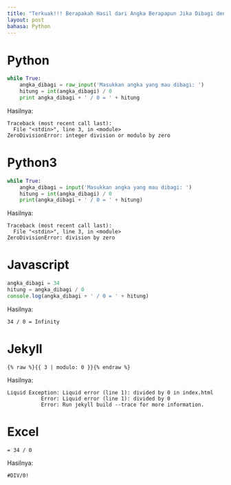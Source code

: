 ```yaml
---
title: "Terkuak!!! Berapakah Hasil dari Angka Berapapun Jika Dibagi dengan Nol? Ini Kata Python dan Kawan-Kawan..."
layout: post
bahasa: Python
---
```


# Python

```python
while True:
	angka_dibagi = raw_input('Masukkan angka yang mau dibagi: ')
	hitung = int(angka_dibagi) / 0
	print angka_dibagi + ' / 0 = ' + hitung
```

Hasilnya:

```
Traceback (most recent call last):
  File "<stdin>", line 3, in <module>
ZeroDivisionError: integer division or modulo by zero
```

# Python3

```python
while True:
	angka_dibagi = input('Masukkan angka yang mau dibagi: ')
	hitung = int(angka_dibagi) / 0
	print(angka_dibagi + ' / 0 = ' + hitung)
```

Hasilnya:

```
Traceback (most recent call last):
  File "<stdin>", line 3, in <module>
ZeroDivisionError: division by zero
```

# Javascript

```javascript
angka_dibagi = 34
hitung = angka_dibagi / 0
console.log(angka_dibagi + ' / 0 = ' + hitung)
```

Hasilnya:

```
34 / 0 = Infinity
```

# Jekyll

```plaintext
{% raw %}{{ 3 | modulo: 0 }}{% endraw %}
```

Hasilnya:

```
Liquid Exception: Liquid error (line 1): divided by 0 in index.html
		   Error: Liquid error (line 1): divided by 0
		   Error: Run jekyll build --trace for more information.
```

# Excel

```
= 34 / 0
```

Hasilnya:

```
#DIV/0!
```